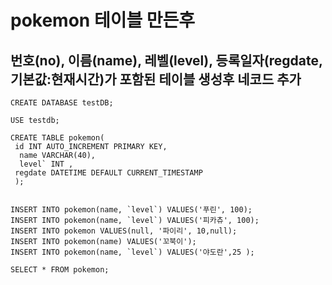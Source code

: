 # pokemon 테이블 만든후

## 번호(no),  이름(name), 레벨(level), 등록일자(regdate, 기본값:현재시간)가 포함된 테이블 생성후 네코드 추가

```mysql
CREATE DATABASE testDB;

USE testdb;

CREATE TABLE pokemon(
 id INT AUTO_INCREMENT PRIMARY KEY,
  name VARCHAR(40),
  level` INT ,
 regdate DATETIME DEFAULT CURRENT_TIMESTAMP
 );


INSERT INTO pokemon(name, `level`) VALUES('푸린', 100);
INSERT INTO pokemon(name, `level`) VALUES('피카츄', 100);
INSERT INTO pokemon VALUES(null, '파이리', 10,null);
INSERT INTO pokemon(name) VALUES('꼬북이');
INSERT INTO pokemon(name, `level`) VALUES('야도란',25 );

SELECT * FROM pokemon;

```
